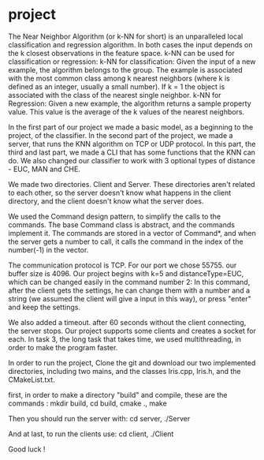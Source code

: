 # project

The Near Neighbor Algorithm (or k-NN for short) is an unparalleled local classification and regression algorithm. 
In both cases the input depends on the k closest observations in the feature space. 
k-NN can be used for classification or regression: k-NN for classification: Given the input of a new example, the algorithm belongs to the group. 
The example is associated with the most common class among k nearest neighbors (where k is defined as an integer, usually a small number). 
If k = 1 the object is associated with the class of the nearest single neighbor. k-NN for Regression: Given a new example, the algorithm returns a sample property value.
This value is the average of the k values of the nearest neighbors.

In the first part of our project we made a basic model, as a beginning to the project, of the classifier. 
In the second part of the project, we made a server, that runs the KNN algorithm on TCP or UDP protocol. 
In this part, the third and last part, we made a CLI that has some functions that the KNN can do.
We also changed our classifier to work with 3 optional types of distance - EUC, MAN and CHE.

We made two directories. Client and Server.
These directories aren't related to each other, so the server doesn't know what happens in the client directory, and the client doesn't know what the server does.

We used the Command design pattern, to simplify the calls to the commands. 
The base Command class is abstract, and the commands implement it. 
The commands are stored in a vector of Command*, and when the server gets a number to call, it calls the command in the index of the number(-1) in the vector.

The communication protocol is TCP.
For our port we chose 55755.
our buffer size is 4096.
Our project begins with k=5 and distanceType=EUC, which can be changed easily in the command number 2: In this command, after the client gets the settings, 
he can change them with a number and a string (we assumed the client will give a input in this way), or press "enter" and keep the settings.

We also added a timeout. after 60 seconds without the client connecting, the server stops.
Our project supports some clients and creates a socket for each.
In task 3, the long task that takes time, we used multithreading, in order to make the program faster.

In order to run the project, Clone the git and download our two implemented directories, including two mains, and the classes Iris.cpp, Iris.h, and the CMakeList.txt.

first, in order to make a directory "build" and compile, these are the commands :
mkdir build,
cd build,
cmake .,
make

Then you should run the server with:
cd server,
./Server

And at last, to run the clients use:
cd client,
./Client

Good luck !
